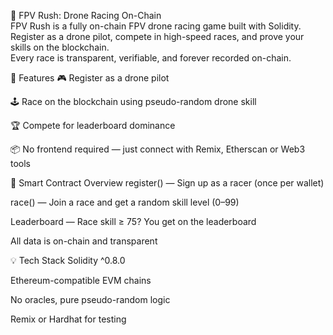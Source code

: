 🏁 FPV Rush: Drone Racing On-Chain    
FPV Rush is a fully on-chain FPV drone racing game built with Solidity. Register as a drone pilot, compete in high-speed races, and prove your skills on the blockchain.  
Every race is transparent, verifiable, and forever recorded on-chain.  
  
🚀 Features 
🎮 Register as a drone pilot

🕹️ Race on the blockchain using pseudo-random drone skill

🏆 Compete for leaderboard dominance 

📦 No frontend required — just connect with Remix, Etherscan or Web3 tools 

🔧 Smart Contract Overview
register() — Sign up as a racer (once per wallet)   

race() — Join a race and get a random skill level (0–99)

Leaderboard — Race skill ≥ 75? You get on the leaderboard

All data is on-chain and transparent

💡 Tech Stack
Solidity ^0.8.0

Ethereum-compatible EVM chains

No oracles, pure pseudo-random logic

Remix or Hardhat for testing

